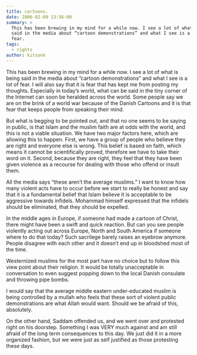 ```yaml
---
title: cartoons.
date: 2006-02-09 13:56:00
summary: >
  This has been brewing in my mind for a while now. I see a lot of what is being
  said in the media about “cartoon demonstrations” and what I see is a lot of
  fear.
tags:
  - rights
author: kitsonk
---
```


This has been brewing in my mind for a while now. I see a lot of what is being said in the media about “cartoon
demonstrations” and what I see is a lot of fear. I will also say that it is fear that has kept me from posting my
thoughts. Especially in today’s world, what can be said in the tiny corner of the Internet can soon be heralded across
the world. Some people say we are on the brink of a world war because of the Danish Cartoons and it is that fear that
keeps people from speaking their mind.

But what is begging to be pointed out, and that no one seems to be saying in public, is that Islam and the muslim faith
are at odds with the world, and this is not a viable situation. We have two major factors here, which are allowing this
to happen. First, we have a group of people who believe they are right and everyone else is wrong. This belief is based
on faith, which means it cannot be scientifically proved, therefore we have to take their word on it. Second, because
they are right, they feel that they have been given violence as a recourse for dealing with those who offend or insult
them.

All the media says “these aren’t the average muslims.” I want to know how many violent acts have to occur before we
start to really be honest and say that it is a fundamental belief that Islam believe it is acceptable to be aggressive
towards infidels. Mohammad himself expressed that the infidels should be eliminated, that they should be expelled.

In the middle ages in Europe, if someone had made a cartoon of Christ, there might have been a swift and quick reaction.
But can you see people violently acting out across Europe, North and South America if someone where to do that today?
Such sacrilege barely raises an eyebrow anymore. People disagree with each other and it doesn’t end up in bloodshed most
of the time.

Westernized muslims for the most part have no choice but to follow this view point about their religion. It would be
totally unacceptable in conversation to even suggest popping down to the local Danish consulate and throwing pipe bombs.

I would say that the average middle eastern under-educated muslim is being controlled by a mullah who feels that these
sort of violent public demonstrations are what Allah would want. Should we be afraid of this, absolutely.

On the other hand, Saddam offended us, and we went over and protested right on his doorstep. Something I was VERY much
against and am still afraid of the long term consequences to this day. We just did it in a more organized fashion, but
we were just as self justified as those protesting these days.
